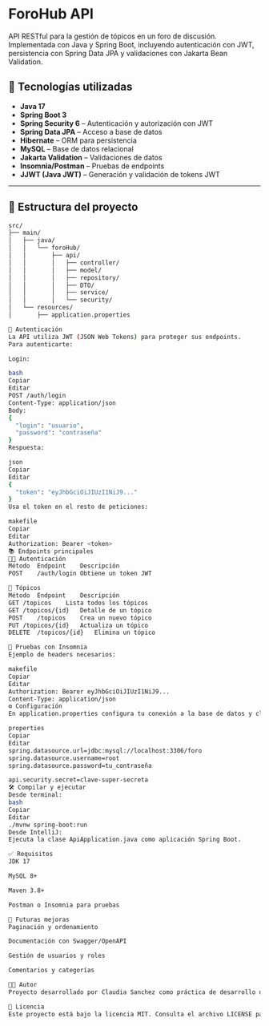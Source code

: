 
# ForoHub API

API RESTful para la gestión de tópicos en un foro de discusión. Implementada con Java y Spring Boot, incluyendo autenticación con JWT, persistencia con Spring Data JPA y validaciones con Jakarta Bean Validation.

## 🚀 Tecnologías utilizadas

- **Java 17**
- **Spring Boot 3**
- **Spring Security 6** – Autenticación y autorización con JWT
- **Spring Data JPA** – Acceso a base de datos
- **Hibernate** – ORM para persistencia
- **MySQL** – Base de datos relacional
- **Jakarta Validation** – Validaciones de datos
- **Insomnia/Postman** – Pruebas de endpoints
- **JJWT (Java JWT)** – Generación y validación de tokens JWT

---

## 📁 Estructura del proyecto

```bash
src/
├── main/
│   ├── java/
│   │   └── foroHub/
│   │       ├── api/
│   │       │   ├── controller/
│   │       │   ├── model/
│   │       │   ├── repository/
│   │       │   ├── DTO/
│   │       │   ├── service/
│   │       │   └── security/
│   └── resources/
│       ├── application.properties

🔐 Autenticación
La API utiliza JWT (JSON Web Tokens) para proteger sus endpoints.
Para autenticarte:

Login:

bash
Copiar
Editar
POST /auth/login
Content-Type: application/json
Body:
{
  "login": "usuario",
  "password": "contraseña"
}
Respuesta:

json
Copiar
Editar
{
  "token": "eyJhbGciOiJIUzI1NiJ9..."
}
Usa el token en el resto de peticiones:

makefile
Copiar
Editar
Authorization: Bearer <token>
📚 Endpoints principales
🧑‍💻 Autenticación
Método	Endpoint	Descripción
POST	/auth/login	Obtiene un token JWT

💬 Tópicos
Método	Endpoint	Descripción
GET	/topicos	Lista todos los tópicos
GET	/topicos/{id}	Detalle de un tópico
POST	/topicos	Crea un nuevo tópico
PUT	/topicos/{id}	Actualiza un tópico
DELETE	/topicos/{id}	Elimina un tópico

🧪 Pruebas con Insomnia
Ejemplo de headers necesarios:

makefile
Copiar
Editar
Authorization: Bearer eyJhbGciOiJIUzI1NiJ9...
Content-Type: application/json
⚙️ Configuración
En application.properties configura tu conexión a la base de datos y claves JWT:

properties
Copiar
Editar
spring.datasource.url=jdbc:mysql://localhost:3306/foro
spring.datasource.username=root
spring.datasource.password=tu_contraseña

api.security.secret=clave-super-secreta
🛠️ Compilar y ejecutar
Desde terminal:
bash
Copiar
Editar
./mvnw spring-boot:run
Desde IntelliJ:
Ejecuta la clase ApiApplication.java como aplicación Spring Boot.

✅ Requisitos
JDK 17

MySQL 8+

Maven 3.8+

Postman o Insomnia para pruebas

📌 Futuras mejoras
Paginación y ordenamiento

Documentación con Swagger/OpenAPI

Gestión de usuarios y roles

Comentarios y categorías

🧑‍💻 Autor
Proyecto desarrollado por Claudia Sanchez como práctica de desarrollo de APIs REST con Spring Boot.

📄 Licencia
Este proyecto está bajo la licencia MIT. Consulta el archivo LICENSE para más detalles.

